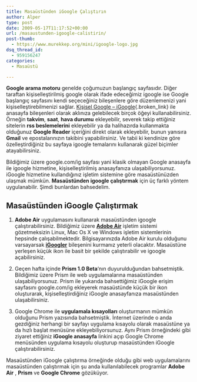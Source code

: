 ```yaml
---
title: Masaüstünden iGoogle Çalıştırın
author: Alper
type: post
date: 2009-05-17T11:17:52+00:00
url: /masaustunden-igoogle-calistirin/
post-thumb:
  - https://www.murekkep.org/mini/igoogle-logo.jpg
dsq_thread_id:
  - 959156247
categories:
  - Masaüstü

---
```

**Google arama motoru** genelde çoğumuzun başlangıç sayfasıdır. Diğer taraftan kişiselleştirilmiş google olarak ifade edeceğimiz igoogle ise Google başlangıç sayfasını kendi seçeceğiniz bileşenlere göre düzenlemenizi yani kişiselleştirebilmenizi sağlar. [Kişisel Google &#8211; iGoogle][1]{.broken_link} ile anasayfa bileşenleri olarak aklınıza gelebilecek birçok öğeyi kullanabilirsiniz. Örneğin **takvim**, **saat**, **hava durumu** ekleyebilir, severek takip ettiğiniz sitelerin **rss beslemelerini** ekleyebilir ya da halihazırda kullanmakta olduğunuz **Google Reader** içeriğini direkt olarak ekleyebilir, bunun yanısıra **Gmail** ve epostalarınızın takibini yapabilirsiniz. Ve tabii ki kendinize göre özelleştirdiğiniz bu sayfaya igoogle temalarını kullanarak güzel biçimler atayabilirsiniz. 

Bildiğimiz üzere google.com/ig sayfası yani klasik olmayan Google anasayfa ile igoogle hizmetine, kişiselleştirilmiş anasayfanıza ulaşabiliyorsunuz. iGoogle hizmetine kullandığınız işletim sistemine göre masaüstünüzden ulaşmak mümkün. **Masaüstünden igoogle çalıştırmak** için üç farklı yöntem uygulanabilir. Şimdi bunlardan bahsedelim. 

## Masaüstünden iGoogle Çalıştırmak

1. **Adobe Air** uygulamasını kullanarak masaüstünden igoogle çalıştırabilirsiniz. Bildiğimiz üzere **<a href="https://www.adobe.com/tr/products/air/" target="_blank" class="broken_link">Adobe Air</a>** işletim sistemi gözetmeksizin Linux, Mac Os X ve Windows işletim sistemlerinin hepsinde çalışabilmektedir. Bilgisayarınızda Adobe Air kurulu olduğunu varsayarsak **<a href="https://www.adobe.com/cfusion/marketplace/index.cfm?publisherid=13383&event=marketplace.offering&marketplaceid=1&offeringid=12881" target="_blank" class="broken_link">iGoogler</a>** bileşenini kurmanız yeterli olacaktır. Masaüstüne yerleşen küçük ikon ile basit bir şekilde çalıştırabilir ve igoogle açabilirsiniz. 

2. Geçen hafta içinde **Prism 1.0 Beta**&#8216;nın duyurulduğundan bahsetmiştik. Bildiğimiz üzere Prism ile web uygulamalarına masaüstünden ulaşabiliyorsunuz. Prism ile yukarıda bahsettiğimiz iGoogle erişim sayfasını google.com/ig ekleyerek masaüstünde küçük bir ikon oluşturarak, kişiselleştirdiğiniz iGoogle anasayfanıza masaüstünden ulaşabilirsiniz.

3. Google Chrome ile **uygulamala kısayolları** oluşturmanın mümkün olduğunu Prism yazısında bahsetmiştik. İnternet üzerinde o anda gezdiğiniz herhangi bir sayfayı uygulama kısayolu olarak masaüstüne ya da hızlı başlat menüsüne ekleyebiliyorsunuz. Aynı Prism örneğindeki gibi ziyaret ettiğiniz **iGoogle anasayfa** linkini açıp Google Chrome menüsünden uygulama kısayolu oluşturup masaüstünden iGoogle çalıştırabilirsiniz. 

Masaüstünden iGoogle çalıştırma örneğinde olduğu gibi web uygulamalarını masaüstünden çalıştırmak için şu anda kullanılabilecek programlar **Adobe Air** , **Prism** ve **Google Chrome** gözüküyor.

 [1]: https://www.murekkep.org/kisisel-google-igoogle-316